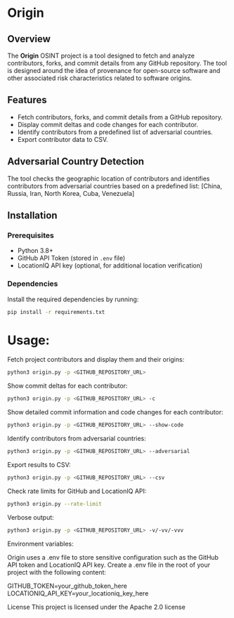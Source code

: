 # Origin

## Overview

The **Origin** OSINT project is a tool designed to fetch and analyze contributors, forks, and commit details from any GitHub repository. The tool is designed around the idea of provenance for open-source software and other associated risk characteristics related to software origins.

## Features

- Fetch contributors, forks, and commit details from a GitHub repository.
- Display commit deltas and code changes for each contributor.
- Identify contributors from a predefined list of adversarial countries.
- Export contributor data to CSV.
  
## Adversarial Country Detection

The tool checks the geographic location of contributors and identifies contributors from adversarial countries based on a predefined list: [China, Russia, Iran, North Korea, Cuba, Venezuela]


## Installation

### Prerequisites

- Python 3.8+
- GitHub API Token (stored in `.env` file)
- LocationIQ API key (optional, for additional location verification)

### Dependencies

Install the required dependencies by running:

```bash
pip install -r requirements.txt
```

# Usage:

Fetch project contributors and display them and their origins:

```bash
python3 origin.py -p <GITHUB_REPOSITORY_URL>
```

Show commit deltas for each contributor:

```bash
python3 origin.py -p <GITHUB_REPOSITORY_URL> -c
```

Show detailed commit information and code changes for each contributor:

```bash
python3 origin.py -p <GITHUB_REPOSITORY_URL> --show-code
```

Identify contributors from adversarial countries:

```bash
python3 origin.py -p <GITHUB_REPOSITORY_URL> --adversarial
```

Export results to CSV:

```bash
python3 origin.py -p <GITHUB_REPOSITORY_URL> --csv
```

Check rate limits for GitHub and LocationIQ API:

```bash
python3 origin.py --rate-limit
```

Verbose output:

```bash
python3 origin.py -p <GITHUB_REPOSITORY_URL> -v/-vv/-vvv
```

Environment variables:

Origin uses a .env file to store sensitive configuration such as the GitHub API token and LocationIQ API key. Create a .env file in the root of your project with the following content:

GITHUB_TOKEN=your_github_token_here
LOCATIONIQ_API_KEY=your_locationiq_key_here

License
This project is licensed under the Apache 2.0 license
